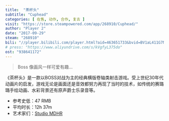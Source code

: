 ```yaml
---
title:  "茶杯头"
subtitle: "Cuphead"
categories: [ 在售, 动作, 合作, 复古 ]
visit: "https://store.steampowered.com/app/268910/Cuphead/"
author: "Player 2"
date: "2017-09-29"
steam: "268910"
bili: "//player.bilibili.com/player.html?aid=463651733&bvid=BV1aL411G7NF&cid=427749669&page=1"
# press: "https://www.aliyundrive.com/s/kVgfyL375do"
ost: "938641172"
---
```


> Boss 像画风一样可爱有趣…

《茶杯头》是一款以BOSS对战为主的经典横版卷轴类射击游戏。受上世纪30年代动画片的启发，游戏无论是画面还是音效都努力再现了当时的技术，如传统的赛璐璐手绘动画、水彩背景还有原声爵士乐录音等。

- 参考史低：47 RMB
- 平均时长：12h 37m
- 艺术家们：[Studio MDHR](http://studiomdhr.com)
